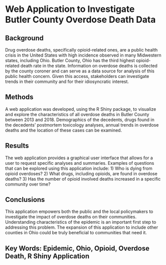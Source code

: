 # Web Application to Investigate Butler County Overdose Death Data

## Background 
Drug overdose deaths, specifically opioid-related ones, are a public health crisis in the United States with high incidence observed in many Midwestern states, including Ohio. Butler County, Ohio has the third highest opioid-related death rate in the state. Information on overdose deaths is collected by the county coroner and can serve as a data source for analysis of this public health concern. Given this access, stakeholders can investigate trends in their community and for their idiosyncratic interest.

## Methods
A web application was developed, using the R Shiny package, to visualize and explore the characteristics of all overdose deaths in Butler County between 2013 and 2018. Demographics of the decedents, drugs found in the decedents’ postmortem toxicology analyses, annual trends in overdose deaths and the location of these cases can be examined. 

## Results 
The web application provides a graphical user interface that allows for a user to request specific analyses and summaries. Examples of questions that can be explored using this application include: 1) Who is dying from opioid overdoses? 2) What drugs, including opioids, are found in overdose deaths? 3) Has the number of opioid involved deaths increased in a specific community over time?

## Conclusions 
This application empowers both the public and the local policymakers to investigate the impact of overdose deaths on their communities.  Understanding characteristics of the epidemic is an important first step to addressing this problem. The expansion of this application to include other counties in Ohio could be truly beneficial to communities that need it.

## Key Words: Epidemic, Ohio, Opioid, Overdose Death, R Shiny Application
